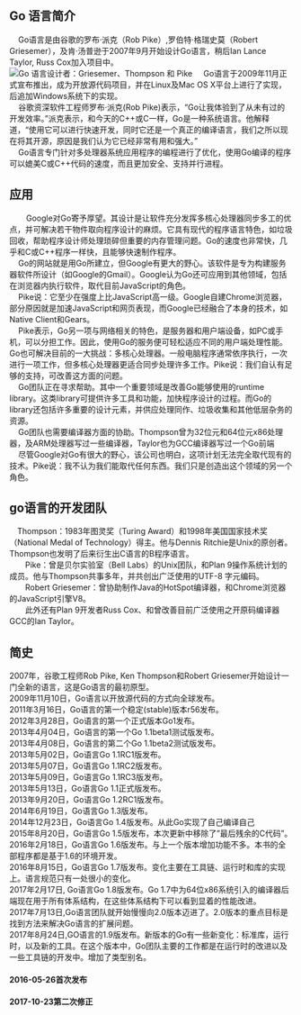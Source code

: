 ## Go 语言简介 <br />
  &nbsp;&nbsp;&nbsp;&nbsp;Go语言是由谷歌的罗布·派克（Rob Pike）,罗伯特·格瑞史莫（Robert Griesemer），及肯·汤普逊于2007年9月开始设计Go语言，稍后Ian Lance Taylor, Russ Cox加入项目中。<br />
![Go 语言设计者：Griesemer、Thompson 和 Pike](https://github.com/sunnygocms/gobook/blob/master/go_lang_base/01.1.jpg)
  &nbsp;&nbsp;&nbsp;&nbsp;Go语言于2009年11月正式宣布推出，成为开放源代码项目，并在Linux及Mac OS X平台上进行了实现，后追加Windows系统下的实现。<br />
&nbsp;&nbsp;&nbsp;&nbsp;谷歌资深软件工程师罗布·派克(Rob Pike)表示，“Go让我体验到了从未有过的开发效率。”派克表示，和今天的C++或C一样，Go是一种系统语言。他解释道，“使用它可以进行快速开发，同时它还是一个真正的编译语言，我们之所以现在将其开源，原因是我们认为它已经非常有用和强大。”<br />
  &nbsp;&nbsp;&nbsp;&nbsp;Go语言专门针对多处理器系统应用程序的编程进行了优化，使用Go编译的程序可以媲美C或C++代码的速度，而且更加安全、支持并行进程。<br />
## 应用
&nbsp;&nbsp;&nbsp;&nbsp;　Google对Go寄予厚望。其设计是让软件充分发挥多核心处理器同步多工的优点，并可解决若干物件取向程序设计的麻烦。它具有现代的程序语言特色，如垃圾回收，帮助程序设计师处理琐碎但重要的内存管理问题。Go的速度也非常快，几乎和C或C++程序一样快，且能够快速制作程序。<br />
&nbsp;&nbsp;&nbsp;&nbsp;Go的网站就是用Go所建立，但Google有更大的野心。该软件是专为构建服务器软件所设计（如Google的Gmail）。Google认为Go还可应用到其他领域，包括在浏览器内执行软件，取代目前JavaScript的角色。<br />
&nbsp;&nbsp;&nbsp;&nbsp;Pike说：它至少在强度上比JavaScript高一级。Google自建Chrome浏览器，部分原因就是加速JavaScript和网页表现，而Google已经融合了本身的技术，如Native Client和Gears。<br />
&nbsp;&nbsp;&nbsp;&nbsp;Pike表示，Go另一项与网络相关的特色，是服务器和用户端设备，如PC或手机，可以分担工作。因此，使用Go的服务便可轻松适应不同的用户端处理性能。Go也可解决目前的一大挑战：多核心处理器。一般电脑程序通常依序执行，一次进行一项工作，但多核心处理器更适合同步处理许多工作。Pike说：我们自认有足够的支持，可改善这方面的问题。<br />&nbsp;&nbsp;&nbsp;&nbsp;Go团队正在寻求帮助。其中一个重要领域是改善Go能够使用的runtime library。这类library可提供许多工具和功能，加快程序设计的过程。而Go的library还包括许多重要的设计元素，并供应处理同作、垃圾收集和其他低层杂务的资源。<br />
&nbsp;&nbsp;&nbsp;&nbsp;Go团队也需要编译器方面的协助。Thompson曾为32位元和64位元x86处理器，及ARM处理器写过一些编译器，Taylor也为GCC编译器写过一个Go前端<br />
&nbsp;&nbsp;&nbsp;&nbsp;尽管Google对Go有很大的野心，该公司也明白，这项计划无法完全取代现有的技术。Pike说：我不认为我们能取代任何东西。我们只是创造出这个领域的另一个角色。
## go语言的开发团队
　Thompson：1983年图灵奖（Turing Award）和1998年美国国家技术奖（National Medal of Technology）得主。他与Dennis Ritchie是Unix的原创者。Thompson也发明了后来衍生出C语言的B程序语言。<br />
　　Pike：曾是贝尔实验室（Bell Labs）的Unix团队，和Plan 9操作系统计划的成员。他与Thompson共事多年，并共创出广泛使用的UTF-8 字元编码。<br />
　　Robert Griesemer：曾协助制作Java的HotSpot编译器，和Chrome浏览器的JavaScript引擎V8。<br />
　　此外还有Plan 9开发者Russ Cox、和曾改善目前广泛使用之开原码编译器GCC的Ian Taylor。<br />
## 简史
2007年，谷歌工程师Rob Pike, Ken Thompson和Robert Griesemer开始设计一门全新的语言，这是Go语言的最初原型。<br />
2009年11月10日，Go语言以开放源代码的方式向全球发布。<br />
2011年3月16日，Go语言的第一个稳定(stable)版本r56发布。<br />
2012年3月28日，Go语言的第一个正式版本Go1发布。<br />
2013年4月04日，Go语言的第一个Go 1.1beta1测试版发布。<br />
2013年4月08日，Go语言的第二个Go 1.1beta2测试版发布。<br />
2013年5月02日，Go语言Go 1.1RC1版发布。<br />
2013年5月07日，Go语言Go 1.1RC2版发布。<br />
2013年5月09日，Go语言Go 1.1RC3版发布。 <br />
2013年5月13日，Go语言Go 1.1正式版发布。<br />
2013年9月20日，Go语言Go 1.2RC1版发布。<br />
2014年6月19日，Go语言Go 1.3版发布。<br />
2014年12月23日，Go语言Go 1.4版发布。从此Go实现了自己编译自己<br />
2015年8月20日，Go语言Go 1.5版发布，本次更新中移除了”最后残余的C代码”。<br />
2016年2月18日，Go语言Go 1.6版发布。与上一个版本增加功能不多。本书的全部程序都是基于1.6的环境开发。<br />
2016年8月15日，Go语言Go 1.7版发布。变化主要在工具链、运行时和库的实现上。语言规范只有一处很小的变化。<br />
2017年2月17日, Go语言Go 1.8版发布。Go 1.7中为64位x86系统引入的编译器后端现在用于所有体系结构，在这些体系结构下可以看到显着的性能改进。<br />
2017年7月13日,Go语言团队就开始慢慢向2.0版本迈进了。2.0版本的重点目标是找到方法来解决Go语言的扩展问题。<br />
2017年8月24日,GO语言的1.9版发布。新版本的Go有一些新变化：标准库，运行时，以及新的工具。在这个版本中，Go团队主要的工作都是在运行时的改进以及一些工具链的开发中。增加了类型别名。<br />

#### 2016-05-26首次发布
#### 2017-10-23第二次修正